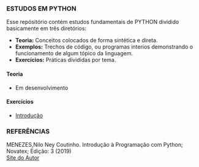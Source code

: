 ### ESTUDOS EM PYTHON

Esse repósitório contém estudos fundamentais de PYTHON dividido basicamente em três diretórios:<br>
* **Teoria:** Conceitos colocados de forma sintética e direta.<br>
* **Exemplos:** Trechos de código, ou programas interios demonstrando o funcionamento de algum tópico da linguagem.<br>
* **Exercícios:** Práticas divididas por tema.<br>

#### Teoria
* Em desenvolvimento
  
#### Exercícios
* [Introdução](https://github.com/Evaldo-comp/C/blob/master/Exerc%C3%ADcios/introdu%C3%A7%C3%A3o.md)
  

### REFERÊNCIAS

MENEZES,Nilo Ney Coutinho. Introdução à Programação com Python; Novatex; Edição: 3 (2019)<br>
[Site do Autor](https://python.nilo.pro.br/)<br>


